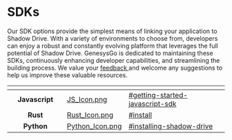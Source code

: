 # SDKs

Our SDK options provide the simplest means of linking your application to Shadow Drive. With a variety of environments to choose from, developers can enjoy a robust and constantly evolving platform that leverages the full potential of Shadow Drive. GenesysGo is dedicated to maintaining these SDKs, continuously enhancing developer capabilities, and streamlining the building process. We value your [feedback ](https://github.com/GenesysGo/shadow-drive/issues)and welcome any suggestions to help us improve these valuable resources.

<table data-view="cards"><thead><tr><th align="center"></th><th align="center"></th><th></th><th data-hidden data-card-cover data-type="files"></th><th data-hidden data-card-target data-type="content-ref"></th></tr></thead><tbody><tr><td align="center"><strong></strong></td><td align="center"><strong>Javascript</strong></td><td></td><td><a href="../../.gitbook/assets/JS_Icon.png">JS_Icon.png</a></td><td><a href="sdk-javascript.md#getting-started-javascript-sdk">#getting-started-javascript-sdk</a></td></tr><tr><td align="center"></td><td align="center"><strong>Rust</strong></td><td></td><td><a href="../../.gitbook/assets/Rust_Icon.png">Rust_Icon.png</a></td><td><a href="sdk-rust.md#install">#install</a></td></tr><tr><td align="center"></td><td align="center"><strong>Python</strong></td><td></td><td><a href="../../.gitbook/assets/Python_Icon.png">Python_Icon.png</a></td><td><a href="sdk-python.md#installing-shadow-drive">#installing-shadow-drive</a></td></tr></tbody></table>
